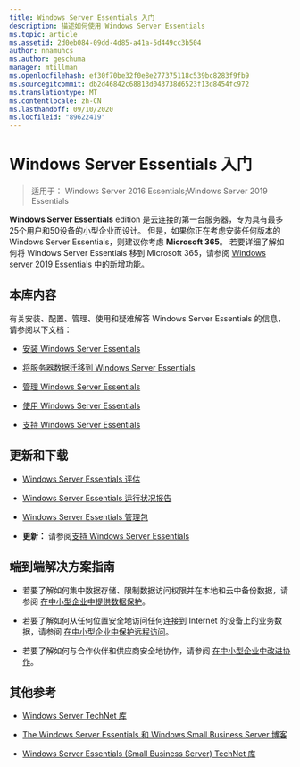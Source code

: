 ```yaml
---
title: Windows Server Essentials 入门
description: 描述如何使用 Windows Server Essentials
ms.topic: article
ms.assetid: 2d0eb084-09dd-4d85-a41a-5d449cc3b504
author: nnamuhcs
ms.author: geschuma
manager: mtillman
ms.openlocfilehash: ef30f70be32f0e8e277375118c539bc8283f9fb9
ms.sourcegitcommit: db2d46842c68813d043738d6523f13d8454fc972
ms.translationtype: MT
ms.contentlocale: zh-CN
ms.lasthandoff: 09/10/2020
ms.locfileid: "89622419"
---
```

# <a name="get-started-with-windows-server-essentials"></a>Windows Server Essentials 入门

>适用于： Windows Server 2016 Essentials;Windows Server 2019 Essentials

**Windows Server Essentials** edition 是云连接的第一台服务器，专为具有最多25个用户和50设备的小型企业而设计。 但是，如果你正在考虑安装任何版本的 Windows Server Essentials，则建议你考虑 **Microsoft 365**。 若要详细了解如何将 Windows Server Essentials 移到 Microsoft 365，请参阅 [Windows server 2019 Essentials 中的新增功能](what-s-new-19.md)。

## <a name="in-this-library"></a>本库内容
 有关安装、配置、管理、使用和疑难解答 Windows Server Essentials 的信息，请参阅以下文档：


-   [安装 Windows Server Essentials](../install/Install-Windows-Server-Essentials.md)

-   [将服务器数据迁移到 Windows Server Essentials](../migrate/Migrate-Server-Data-to-Windows-Server-Essentials.md)

-   [管理 Windows Server Essentials](../manage/Manage-Windows-Server-Essentials.md)

-   [使用 Windows Server Essentials](../use/Use-Windows-Server-Essentials.md)

-   [支持 Windows Server Essentials](../support/Support-Windows-Server-Essentials.md)

## <a name="updates-and-downloads"></a>更新和下载

-   [Windows Server Essentials 评估](https://technet.microsoft.com/evalcenter/dn205288.aspx?wt.mc_id=TEC_144_1_7)

-   [Windows Server Essentials 运行状况报告](https://www.microsoft.com/download/details.aspx?id=35565)

-   [Windows Server Essentials 管理包](https://www.microsoft.com/download/details.aspx?id=35560)


-   **更新：** 请参阅[支持 Windows Server Essentials](../support/Support-Windows-Server-Essentials.md)

## <a name="end-to-end-solution-guides"></a>端到端解决方案指南

-    若要了解如何集中数据存储、限制数据访问权限并在本地和云中备份数据，请参阅 [在中小型企业中提供数据保护](/previous-versions/orphan-topics/ws.11/dn582043(v=ws.11))。

-    若要了解如何从任何位置安全地访问任何连接到 Internet 的设备上的业务数据，请参阅 [在中小型企业中保护远程访问](/previous-versions/windows/it-pro/solutions-guidance/dn629457(v=ws.11))。

-    若要了解如何与合作伙伴和供应商安全地协作，请参阅 [在中小型企业中改进协作](/previous-versions/windows/it-pro/solutions-guidance/dn747893(v=ws.11))。

## <a name="additional-references"></a>其他参考

-   [Windows Server TechNet 库](/windows-server/windows-server-versions)

-   [The Windows Server Essentials 和 Windows Small Business Server 博客](/archive/blogs/sbs/)

-   [Windows Server Essentials (Small Business Server) TechNet 库](/previous-versions/windows/it-pro/windows-server-essentials-sbs/cc514417(v=msdn.10))